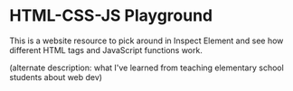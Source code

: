 # HTML-CSS-JS Playground

This is a website resource to pick around in Inspect Element and see how different HTML tags and JavaScript functions work.

(alternate description: what I've learned from teaching elementary school students about web dev)
